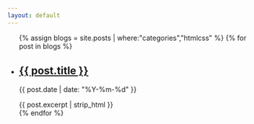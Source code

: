 ```yaml
---
layout: default
---
```


<div class="article-list">
  <ul>
    {% assign blogs = site.posts | where:"categories","htmlcss" %}
    {% for post in blogs %}
      <li>
        <h2><a href="{{ post.url }}">{{ post.title }}</a></h2>
        <p class="author">
          <span class="date">{{ post.date | date: "%Y-%m-%d" }}</span>
        </p>
        <div class="excerpt">
          {{ post.excerpt | strip_html }}
        </div>
      </li>
    {% endfor %}
  </ul>
</div>
